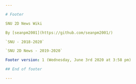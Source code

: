 ```yaml
---

# Footer

SNU 2D News Wiki

By [seanpm2001](https://github.com/seanpm2001/)

`SNU - 2018-2020`

`SNU 2D News - 2019-2020`

Footer version: 1 (Wednesday, June 3rd 2020 at 3:58 pm)

## End of footer

---
```

